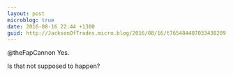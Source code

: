 ```yaml
---
layout: post
microblog: true
date: 2016-08-16 22:44 +1300
guid: http://JacksonOfTrades.micro.blog/2016/08/16/t765484407033438209.html
---
```

@theFapCannon Yes.

Is that not supposed to happen?

